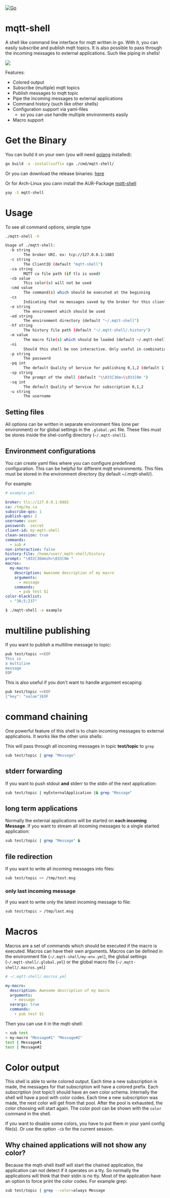 [![Go](https://github.com/rainu/mqtt-shell/actions/workflows/build.yml/badge.svg)](https://github.com/rainu/mqtt-shell/actions/workflows/build.yml)

# mqtt-shell

A shell like command line interface for mqtt written in go. With it, you can easily subscribe and publish mqtt topics. 
It is also possible to pass through the incoming messages to external applications. Such like piping in shells!

![](./doc/example.gif)

Features:
* Colored output
* Subscribe (multiple) mqtt topics
* Publish messages to mqtt topic
* Pipe the incoming messages to external applications
* Command history (such like other shells)
* Configuration support via yaml-files
    * so you can use handle multiple environments easily
* Macro support

# Get the Binary
You can build it on your own (you will need [golang](https://golang.org/) installed):
```bash
go build -a -installsuffix cgo ./cmd/mqtt-shell/
```

Or you can download the release binaries: [here](https://github.com/rainu/mqtt-shell/releases/latest)

Or for Arch-Linux you cann install the AUR-Package [mqtt-shell](https://aur.archlinux.org/packages/mqtt-shell/)
```bash
yay -S mqtt-shell
```

# Usage 

To see all command options, simple type
```bash
./mqtt-shell -h

Usage of ./mqtt-shell:
  -b string
    	The broker URI. ex: tcp://127.0.0.1:1883
  -c string
    	The ClientID (default "mqtt-shell")
  -ca string
    	MQTT ca file path (if tls is used)
  -cb value
    	This color(s) will not be used
  -cmd value
    	The command(s) which should be executed at the beginning
  -cs
    	Indicating that no messages saved by the broker for this client should be delivered (default true)
  -e string
    	The environment which should be used
  -ed string
    	The environment directory (default "~/.mqtt-shell")
  -hf string
    	The history file path (default "~/.mqtt-shell/.history")
  -m value
    	The macro file(s) which should be loaded (default ~/.mqtt-shell/macros.yml)
  -ni
    	Should this shell be non interactive. Only useful in combination with 'cmd' option
  -p string
    	The password
  -pq int
    	The default Quality of Service for publishing 0,1,2 (default 1)
  -sp string
    	The prompt of the shell (default "\\033[36m»\\033[0m ")
  -sq int
    	The default Quality of Service for subscription 0,1,2
  -u string
    	The username
```

## Setting files

All options can be written in separate environment files (one per environment) or for global settings in the `.global.yml` file.
These files must be stores inside the shel-config directory (`~/.mqtt-shell`).

## Environment configurations

You can create yaml files where you can configure predefined configuration. This can be helpful for different mqtt environments.
This files must be stored in the environment directory (by default ~/.mqtt-shell/).

For example:
```yaml
# example.yml

broker: tls://127.0.0.1:8883
ca: /tmp/my.ca
subscribe-qos: 1
publish-qos: 2
username: user
password:  secret
client-id: my-mqtt-shell
clean-session: true
commands: 
  - sub #
non-interactive: false
history-file: /home/user/.mqtt-shell/history
prompt: "\033[36mmsh>\033[0m "
macros:
  my-macro:
    description: Awesome description of my macro
    arguments:
      - message
    commands:
      - pub test $1
color-blacklist:
  - "38;5;237"
```

```bash
$ ./mqtt-shell -e example
```

# multiline publishing

If you want to publish a multiline message to topic:
```bash
pub test/topic <<EOF
This is
a multiline
message
EOF
```

This is also useful if you don't want to handle argument escaping:
```bash
pub test/topic <<EOF
{"key": "value"}EOF
```

# command chaining

One powerful feature of this shell is to chain incoming messages to external applications. It works like the other unix shells:

This will pass through all incoming messages in topic **test/topic** to `grep`
```bash
sub test/topic | grep "Message"
```

## stderr forwarding

If you want to push stdout **and** stderr to the stdin of the next application:
```bash
sub test/topic | myExternalApplication |& grep "Message"
```

## long term applications

Normally the external applications will be started on **each incoming Message**. If you want to stream all incoming messages
to a single started application:
```bash
sub test/topic | grep "Message" &
```

## file redirection

If you want to write all incoming messages into files:
```bash
sub test/topic >> /tmp/test.msg
```

### only last incoming message

If you want to write only the latest incoming message to file:
```bash
sub test/topic > /tmp/last.msg
```

# Macros

Macros are a set of commands which should be executed if the macro is executed. Macros can have their own arguments. 
Macros can be defined in the environment file (`~/.mqtt-shell/my-env.yml`), the global settings (`~/.mqtt-shell/.global.yml`) 
or the global macro file (`~/.mqtt-shell/.macros.yml`)

```yaml
# ~/.mqtt-shell/.macros.yml

my-macro:
  description: Awesome description of my macro
  arguments:
    - message
  varargs: true
  commands:
    - pub test $1
```

Then you can use it in the mqtt-shell:
```bash
> sub test
> my-macro "Message#1" "Message#2"
test | Message#1
test | Message#2
```

# Color output

This shell is able to write colored output. Each time a new subscription is made, the messages for that subscription will have
a colored prefix. Each subscription (not topic!) should have an own color schema. Internally the shell will have a pool with
color codes. Each time a new subscription was made, the next color will get from that pool. After the pool is exhausted, 
the color choosing will start again. The color pool can be shown with the `color` command in the shell.

If you want to disable some colors, you have to put them in your yaml config file(s). Or use the option `-cb` for the current
session.

## Why chained applications will not show any color?

Because the mqtt-shell itself will start the chained application, the application can not detect if it operates on a tty. 
So normally the applications will think that their stdin is no tty. Most of the application have an option to force print
the color codes. For example grep:

```bash
sub test/topic | grep --color=always Message
```